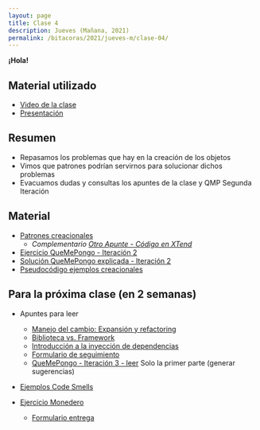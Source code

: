 ```yaml
---
layout: page
title: Clase 4
description: Jueves (Mañana, 2021)
permalink: /bitacoras/2021/jueves-m/clase-04/
---
```


**¡Hola!**


## Material utilizado

- [Video de la clase](https://youtu.be/chrceboYAXs)
- [Presentación](https://docs.google.com/presentation/d/1gDOc-G3ujHDfaCkbxk_JUSEPygI3zcG_6Wu28U32tOA/edit?usp=sharing)

## Resumen

- Repasamos los problemas que hay en la creación de los objetos
- Vimos que patrones podrían servirnos para solucionar dichos problemas
- Evacuamos dudas y consultas los apuntes de la clase y QMP Segunda Iteración

## Material

* [Patrones creacionales](https://docs.google.com/document/d/1wuU7VVvf7B4zhBinlc0RGuJs5lHI5-ZD)
  * _Complementario [Otro Apunte - Código en XTend](https://docs.google.com/document/d/1UhHVskJKyw7y28AsAASsCXtIodEiJ4coEOiw0QdlOTo/edit)_
* [Ejercicio QueMePongo - Iteración 2](https://docs.google.com/document/d/10j6XB9zIhl5xox2xBEDEFsgPmueHMkyvLSHcLxl_27Y)
* [Solución QueMePongo explicada - Iteración 2](https://docs.google.com/document/d/1NeSJWVvj5JlEZo89kh99lO22X7GCJsPETSuNfw6cVeM)
* [Pseudocódigo ejemplos creacionales](https://github.com/dds-utn/ejemplos-creacionales)

## Para la próxima clase (en 2 semanas)

* Apuntes para leer
  * [Manejo del cambio: Expansión y refactoring](https://docs.google.com/document/d/1cAje0qwy3Cus_ob0r-tatbcT01sDFeLt3MmSVmLeSxk/edit?usp=sharing)
  * [Biblioteca vs. Framework](https://docs.google.com/document/d/1D_MCoh4J8kL1MAKNlbDgAMu2nYxri-81nZBYOPFWnO0/edit#heading=h.6ab0fffv8tld)
  * [Introducción a la inyección de dependencias](https://docs.google.com/document/d/1GsW-hVF0XR76KunDILqkltyE1KIBvj3ldCCkyStjne0/edit?usp=sharing)
  * [Formulario de seguimiento](https://docs.google.com/forms/d/e/1FAIpQLSdL9W_hP5c-GIiKDYyd3PvJXpvcBXIhXvG_jbanUN4yIh5rqw/viewform)
  * [QueMePongo - Iteración 3 - leer](https://docs.google.com/document/d/1th_F_BsF91zKuFWk6POogegljhrVW9ThybW_9U_xJZY/edit#heading=h.j358ixirihtq) Solo la primer parte (generar sugerencias)

* [Ejemplos Code Smells](https://docs.google.com/document/d/1N-ZFQqcmge7TozZ1zOcW1tbFrn9IFEJm91X8MFGysik/edit?usp=sharing)
* [Ejercicio Monedero](https://github.com/dds-utn/dds-monedero-java8)
  * [Formulario entrega](https://docs.google.com/forms/d/e/1FAIpQLSe-kGDSlPHwDDscaXXISdaDW3_Tgxje7tGu3XKuft79PZudGw/viewform)
